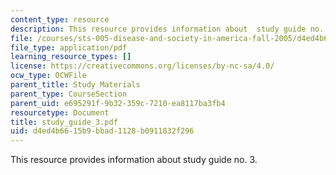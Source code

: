 ```yaml
---
content_type: resource
description: This resource provides information about  study guide no. 3.
file: /courses/sts-005-disease-and-society-in-america-fall-2005/d4ed4b6615b9bbad1128b0911832f296_study_guide_3.pdf
file_type: application/pdf
learning_resource_types: []
license: https://creativecommons.org/licenses/by-nc-sa/4.0/
ocw_type: OCWFile
parent_title: Study Materials
parent_type: CourseSection
parent_uid: e695291f-9b32-359c-7210-ea8117ba3fb4
resourcetype: Document
title: study_guide_3.pdf
uid: d4ed4b66-15b9-bbad-1128-b0911832f296
---
```

This resource provides information about  study guide no. 3.
